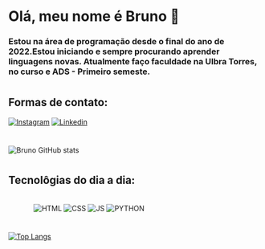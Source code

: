 
# Olá, meu nome é Bruno 👋 
### Estou na área de programação desde o final do ano de 2022.Estou iniciando e sempre procurando aprender linguagens novas. Atualmente faço faculdade na Ulbra Torres, no curso e ADS - Primeiro semeste.

#

## Formas de contato:
[![Instagram](https://img.shields.io/badge/Instagram-E4405F?style=for-the-badge&logo=instagram&logoColor=white)](https://www.instagram.com/o.bruno_ramos/)
[![Linkedin](https://img.shields.io/badge/LinkedIn-0077B5?style=for-the-badge&logo=linkedin&logoColor=white)](https://www.linkedin.com/in/bruno-ramos-7b74ab1a3/)

#
![Bruno GitHub stats](https://github-readme-stats.vercel.app/api?username=oBrunoRamos&show_icons=true&theme=tokyonight)

#

## Tecnolôgias do dia a dia:

<div style="display: inline-block; margin-left: 10%;"><br>
    <img alt="HTML" src="https://img.shields.io/badge/HTML5-E34F26?style=for-the-badge&logo=html5&logoColor=white">
    <img alt="CSS" src="https://img.shields.io/badge/CSS3-1572B6?style=for-the-badge&logo=css3&logoColor=white">
    <img alt="JS" src="https://img.shields.io/badge/JavaScript-F7DF1E?style=for-the-badge&logo=javascript&logoColor=black">
    <img alt="PYTHON" src="https://img.shields.io/badge/Python-14354C?style=for-the-badge&logo=python&logoColor=white">
</div>

#

[![Top Langs](https://github-readme-stats.vercel.app/api/top-langs/?username=oBrunoRamos)](https://github.com/anuraghazra/github-readme-stats)

#
